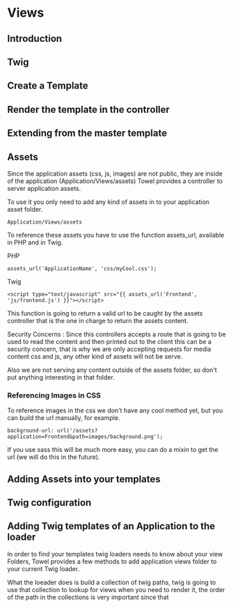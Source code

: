 # Views

## Introduction

## Twig

## Create a Template

## Render the template in the controller

## Extending from the master template

## Assets

Since the application assets (css, js, images) are not public, they are inside of the application (Application/Views/assets)
Towel provides a controller to server application assets.

To use it you only need to add any kind of assets in to your application asset folder.

```
Application/Views/assets
```

To reference these assets you have to use the function assets_url, available in PHP and in Twig.

PHP

```
assets_url('ApplicationName', 'css/myCool.css');
```

Twig

```
<script type="text/javascript" src="{{ assets_url('Frontend', 'js/frontend.js') }}"></script>
```

This function is going to return a valid url to be caught by the assets controller that is the one in charge to
return the assets content.

Security Concerns : Since this controllers accepts a route that is going to be used to read the content and then
printed out to the client this can be a security concern, that is why we are only accepting requests for media
content css and js, any other kind of assets will not be serve.

Also we are not serving any content outside of the assets folder, so don't put anything interesting in that folder.


### Referencing Images in CSS

To reference images in the css we don't have any cool method yet, but you can build the url manually, for example.

```
background-url: url('/assets?application=Frontend&path=images/background.png');
```

If you use sass this will be much more easy, you can do a mixin to get the url (we will do this in the future).

## Adding Assets into your templates

## Twig configuration

## Adding Twig templates of an Application to the loader

In order to find your templates twig loaders needs to know about your view Folders, Towel provides a few
methods to add application views folder to your current Twig loader.

What the loeader does is build a collection of twig paths, twig is going to use that collection to lookup for views
when you need to render it, the order of the path in the collections is very important since that